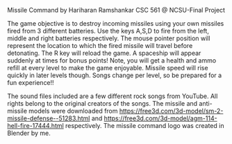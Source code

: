 Missile Command by Hariharan Ramshankar
CSC 561 @ NCSU-Final Project

The game objective is to destroy incoming missiles using your own missiles fired from 3 different batteries.
Use the keys A,S,D to fire from the left, middle and right batteries respectively.
The mouse pointer position will represent the location to which the fired missile will travel before detonating.
The R key will reload the game.
A spaceship will appear suddenly at times for bonus points!
Note, you will get a health and ammo refill at every level to make the game enjoyable.
Missile speed will rise quickly in later levels though.
Songs change per level, so be prepared for a fun experience!!

The sound files included are a few different rock songs from YouTube. All rights belong to the original creators of the songs.
The missile and anti-missile models were downloaded from https://free3d.com/3d-model/sm-2-missile-defense--51283.html and https://free3d.com/3d-model/agm-114-hell-fire-17444.html respectively.
The missile command logo was created in Blender by me.  
